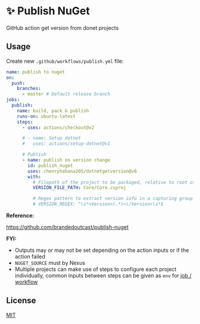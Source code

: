 # ✨ Publish NuGet

GitHub action get version from donet projects

## Usage

Create new `.github/workflows/publish.yml` file:

```yml
name: publish to nuget
on:
  push:
    branches:
      - master # Default release branch
jobs:
  publish:
    name: build, pack & publish
    runs-on: ubuntu-latest
    steps:
      - uses: actions/checkout@v2

      # - name: Setup dotnet
      #   uses: actions/setup-dotnet@v1

      # Publish
      - name: publish on version change
        id: publish_nuget
        uses: chenryhabana205/dotnetgetversion@v6
        with:
          # Filepath of the project to be packaged, relative to root of repository
          VERSION_FILE_PATH: Core/Core.csproj

          # Regex pattern to extract version info in a capturing group
          # VERSION_REGEX: ^\s*<Version>(.*)<\/Version>\s*$
```

**Reference:**

https://github.com/brandedoutcast/publish-nuget

**FYI:**

- Outputs may or may not be set depending on the action inputs or if the action failed
- `NUGET_SOURCE` must by Nexus
- Multiple projects can make use of steps to configure each project individually, common inputs between steps can be given as `env` for [job / workflow](https://help.github.com/en/actions/automating-your-workflow-with-github-actions/workflow-syntax-for-github-actions#env)

## License

[MIT](LICENSE)
